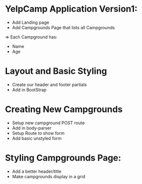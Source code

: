 # YelpCamp Application Version1:

* Add Landing page
* Add Campgrounds Page that lists all Campgrounds

=> Each Campground has:
* Name
* Age

# Layout and Basic Styling

* Create our header and footer partials
* Add in BootStrap

# Creating New Campgrounds

* Setup new campground POST route 
* Add in body-parser
* Setup Route to show form 
* Add basic unstyled form 
  
# Styling Campgrounds Page: 

* Add a better header/title 
* Make campgrounds display in a grid
  